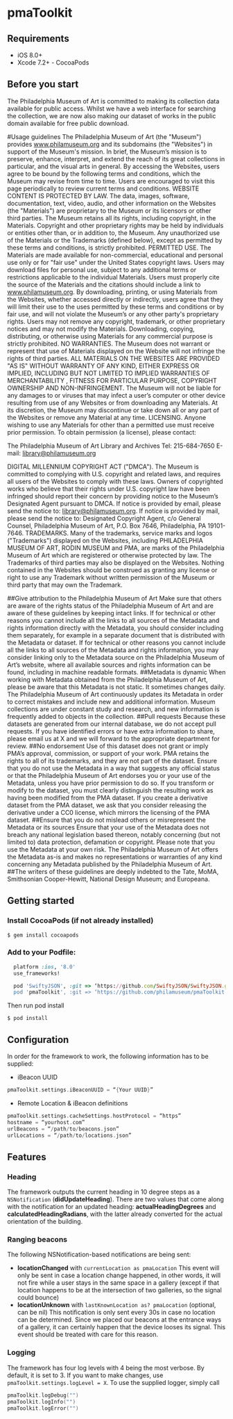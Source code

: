 # pmaToolkit

## Requirements
- iOS 8.0+
- Xcode 7.2+ - CocoaPods

## Before you start
The Philadelphia Museum of Art is committed to making its collection data available for public access. Whilst we have a web interface for searching the collection, we are now also making our dataset of works in the public domain available for free public download. 

#Usage guidelines
The Philadelphia Museum of Art (the "Museum") provides www.philamuseum.org and its subdomains (the "Websites") in support of the Museum's mission. In brief, the Museum’s mission is to preserve, enhance, interpret, and extend the reach of its great collections in particular, and the visual arts in general. By accessing the Websites, users agree to be bound by the following terms and conditions, which the Museum may revise from time to time. Users are encouraged to visit this page periodically to review current terms and conditions.
WEBSITE CONTENT IS PROTECTED BY LAW. The data, images, software, documentation, text, video, audio, and other information on the Websites (the "Materials") are proprietary to the Museum or its licensors or other third parties. The Museum retains all its rights, including copyright, in the Materials. Copyright and other proprietary rights may be held by individuals or entities other than, or in addition to, the Museum. Any unauthorized use of the Materials or the Trademarks (defined below), except as permitted by these terms and conditions, is strictly prohibited.
PERMITTED USE. The Materials are made available for non-commercial, educational and personal use only or for "fair use" under the United States copyright laws. Users may download files for personal use, subject to any additional terms or restrictions applicable to the individual Materials. Users must properly cite the source of the Materials and the citations should include a link to www.philamuseum.org. By downloading, printing, or using Materials from the Websites, whether accessed directly or indirectly, users agree that they will limit their use to the uses permitted by these terms and conditions or by fair use, and will not violate the Museum’s or any other party's proprietary rights. Users may not remove any copyright, trademark, or other proprietary notices and may not modify the Materials. Downloading, copying, distributing, or otherwise using Materials for any commercial purpose is strictly prohibited.
NO WARRANTIES. The Museum does not warrant or represent that use of Materials displayed on the Website will not infringe the rights of third parties. ALL MATERIALS ON THE WEBSITES ARE PROVIDED "AS IS" WITHOUT WARRANTY OF ANY KIND, EITHER EXPRESS OR IMPLIED, INCLUDING BUT NOT LIMITED TO IMPLIED WARRANTIES OF MERCHANTABILITY , FITNESS FOR PARTICULAR PURPOSE, COPYRIGHT OWNERSHIP AND NON-INFRINGEMENT. The Museum will not be liable for any damages to or viruses that may infect a user’s computer or other device resulting from use of any Websites or from downloading any Materials. At its discretion, the Museum may discontinue or take down all or any part of the Websites or remove any Material at any time.
LICENSING. Anyone wishing to use any Materials for other than a permitted use must receive prior permission. To obtain permission (a license), please contact:


The Philadelphia Museum of Art
Library and Archives
Tel: 215-684-7650
E-mail: library@philamuseum.org


DIGITAL MILLENNIUM COPYRIGHT ACT ("DMCA"). The Museum is committed to complying with U.S. copyright and related laws, and requires all users of the Websites to comply with these laws. Owners of copyrighted works who believe that their rights under U.S. copyright law have been infringed should report their concern by providing notice to the Museum’s Designated Agent pursuant to DMCA. If notice is provided by email, please send the notice to: library@philamuseum.org. If notice is provided by mail, please send the notice to: Designated Copyright Agent, c/o General Counsel, Philadelphia Museum of Art, P.O. Box 7646, Philadelphia, PA 19101-7646.
TRADEMARKS. Many of the trademarks, service marks and logos ("Trademarks") displayed on the Websites, including PHILADELPHIA MUSEUM OF ART, RODIN MUSEUM and PMA, are marks of the Philadelphia Museum of Art which are registered or otherwise protected by law. The Trademarks of third parties may also be displayed on the Websites. Nothing contained in the Websites should be construed as granting any license or right to use any Trademark without written permission of the Museum or third party that may own the Trademark.

##Give attribution to the Philadelphia Museum of Art
Make sure that others are aware of the rights status of the Philadelphia Museum of Art and are aware of these guidelines by keeping intact links.
If for technical or other reasons you cannot include all the links to all sources of the Metadata and rights information directly with the Metadata, you should consider including them separately, for example in a separate document that is distributed with the Metadata or dataset.
If for technical or other reasons you cannot include all the links to all sources of the Metadata and rights information, you may consider linking only to the Metadata source on the Philadelphia Museum of Art’s website, where all available sources and rights information can be found, including in machine readable formats.
##Metadata is dynamic
When working with Metadata obtained from the Philadelphia Museum of Art, please be aware that this Metadata is not static. It sometimes changes daily. The Philadelphia Museum of Art continuously updates its Metadata in order to correct mistakes and include new and additional information. Museum collections are under constant study and research, and new information is frequently added to objects in the collection.
##Pull requests
Because these datasets are generated from our internal database, we do not accept pull requests. If you have identified errors or have extra information to share, please email us at X and we will forward to the appropriate department for review.
##No endorsement
Use of this dataset does not grant or imply PMA’s  approval, commission, or support of your work. PMA retains the rights to all of its trademarks, and they are not part of the dataset.  Ensure that you do not use the Metadata in a way that suggests any official status or that the Philadelphia Museum of Art endorses you or your use of the Metadata, unless you have prior permission to do so. If you transform or modify to the dataset, you must clearly distinguish the resulting work as having been modified from the PMA dataset. If you create a derivative dataset from the PMA dataset, we ask that you consider releasing the derivative under a CC0 license, which mirrors the licensing of the PMA dataset.
##Ensure that you do not mislead others or misrepresent the Metadata or its sources
Ensure that your use of the Metadata does not breach any national legislation based thereon, notably concerning (but not limited to) data protection, defamation or copyright. Please note that you use the Metadata at your own risk. The Philadelphia Museum of Art offers the Metadata as-is and makes no representations or warranties of any kind concerning any Metadata published by the Philadelphia Museum of Art.
##The writers of these guidelines are deeply indebted to the Tate, MoMA, Smithsonian Cooper-Hewitt, National Design Museum; and Europeana.

## Getting started

### Install CocoaPods (if not already installed) 
```$ gem install cocoapods```

### Add to your Podfile:
```ruby
  platform :ios, '8.0'
  use_frameworks!

  pod 'SwiftyJSON', :git => ‘https://github.com/SwiftyJSON/SwiftyJSON.git'
  pod 'pmaToolkit', :git => ‘https://github.com/philamuseum/pmaToolkit.git '
```

Then run pod install

```$ pod install```

## Configuration

In order for the framework to work, the following information has to be supplied:

- iBeacon UUID
```swift
pmaToolkit.settings.iBeaconUUID = “{Your UUID}”
```

- Remote Location & iBeacon definitions 
```swift
pmaToolkit.settings.cacheSettings.hostProtocol = “https” 
hostname = “yourhost.com” 
urlBeacons = “/path/to/beacons.json” 
urlLocations = “/path/to/locations.json”
```
## Features

### Heading

The framework outputs the current heading in 10 degree steps as a ```NSNotification``` (**didUpdateHeading**). There are two values that come along with the notification for an updated heading: **actualHeadingDegrees** and **calculatedHeadingRadians**, with the latter already converted for the actual orientation of the building.

### Ranging beacons
The following NSNotification-based notifications are being sent:
- **locationChanged** with ```currentLocation as pmaLocation```
This event will only be sent in case a location change happened, in other words, it will not fire while a user stays in the same space in a gallery (except if that location happens to be at the intersection of two galleries, so the signal could bounce)
- **locationUnknown** with ```lastKnownLocation as? pmaLocation``` (optional, can be nil) This notification is only sent every 30s in case no location can be determined. Since we placed our beacons at the entrance ways of a gallery, it can certainly happen that the device looses its signal.
This event should be treated with care for this reason.

### Logging
The framework has four log levels with 4 being the most verbose. By default, it is set to 3. If you want to make changes, use ```pmaToolkit.settings.logLevel = X```.
To use the supplied logger, simply call

```swift
pmaToolkit.logDebug("") 
pmaToolkit.logInfo("") 
pmaToolkit.logError("")
```
